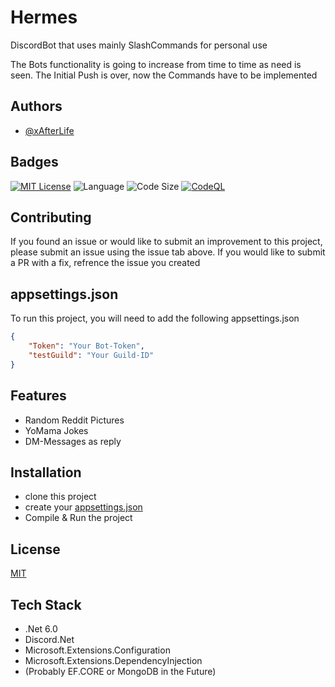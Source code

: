 
# Hermes

DiscordBot that uses mainly SlashCommands for personal use

The Bots functionality is going to increase from time to time as need is seen. The Initial Push is over, now the Commands have to be implemented


## Authors

- [@xAfterLife](https://www.github.com/xAfterLife)


## Badges

[![MIT License](https://img.shields.io/badge/License-MIT-green.svg)](https://choosealicense.com/licenses/mit/) ![Language](https://img.shields.io/github/languages/top/xAfterLife/Hermes) ![Code Size](https://img.shields.io/github/languages/code-size/xAfterLife/Hermes) [![CodeQL](https://github.com/xAfterLife/Hermes/actions/workflows/codeql.yml/badge.svg)](https://github.com/xAfterLife/Hermes/actions/workflows/codeql.yml)



## Contributing

If you found an issue or would like to submit an improvement to this project, please submit an issue using the issue tab above. If you would like to submit a PR with a fix, refrence the issue you created


## appsettings.json

To run this project, you will need to add the following appsettings.json

```json
{
    "Token": "Your Bot-Token",
    "testGuild": "Your Guild-ID"
}
```


## Features

- Random Reddit Pictures
- YoMama Jokes
- DM-Messages as reply


## Installation

- clone this project
- create your [appsettings.json](#appsettings.json)
- Compile & Run the project

    
## License

[MIT](https://choosealicense.com/licenses/mit/)


## Tech Stack

* .Net 6.0 
* Discord.Net 
* Microsoft.Extensions.Configuration
* Microsoft.Extensions.DependencyInjection
* (Probably EF.CORE or MongoDB in the Future)

